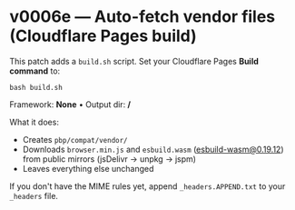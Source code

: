 # v0006e — Auto-fetch vendor files (Cloudflare Pages build)

This patch adds a `build.sh` script. Set your Cloudflare Pages **Build command** to:
```
bash build.sh
```
Framework: **None** • Output dir: **/**

What it does:
- Creates `pbp/compat/vendor/`
- Downloads `browser.min.js` and `esbuild.wasm` (esbuild-wasm@0.19.12) from public mirrors (jsDelivr → unpkg → jspm)
- Leaves everything else unchanged

If you don't have the MIME rules yet, append `_headers.APPEND.txt` to your `_headers` file.
